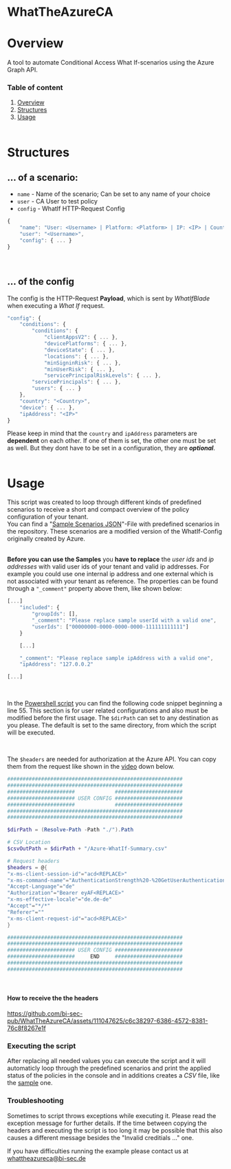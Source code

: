 # WhatTheAzureCA
# Overview
A tool to automate Conditional Access What If-scenarios using the Azure Graph API.

### Table of content
1. [Overview](#overview)
2. [Structures](#structures)
3. [Usage](#usage)
<br><br>

# Structures
## ... of a scenario:
- `name` - Name of the scenario; Can be set to any name of your choice
- `user` - CA User to test policy
- `config` - WhatIf HTTP-Request Config

```javascript
{
    "name": "User: <Username> | Platform: <Platform> | IP: <IP> | Country: <Country> | Device: isCompliant | ServicePrincipal: Any Cloud apps",
    "user": "<Username>",
    "config": { ... }
}
```
<br>

## ... of the config
The config is the HTTP-Request **Payload**, which is sent by *WhatIfBlade* when executing a *What If* request.
```javascript
"config": {
    "conditions": {
        "conditions": {
            "clientAppsV2": { ... },
            "devicePlatforms": { ... },
            "deviceState": { ... },
            "locations": { ... },
            "minSigninRisk": { ... },
            "minUserRisk": { ... },
            "servicePrincipalRiskLevels": { ... },
        "servicePrincipals": { ... },
        "users": { ... }
    },
    "country": "<Country>",         
    "device": { ... },
    "ipAddress": "<IP>"
}
```
Please keep in mind that the `country` and `ipAddress` parameters are **dependent** on each other. If one of them is set, the other one must be set as well. But they dont have to be set in a configuration, they are ***optional***.
<br><br>

# Usage
This script was created to loop through different kinds of predefined scenarios to receive a short and compact overview of the policy configuration of your tenant.<br>
You can find a "[Sample Scenarios JSON](./sample_scenarios.json)"-File with predefined scenarios in the repository. These scenarios are a modified version of the WhatIf-Config originally created by Azure.
<br>
<br>

**Before you can use the Samples** you **have to replace** the *user ids* and *ip addresses* with valid user ids of your tenant and valid ip addresses. For example you could use one internal ip address and one external which is not associated with your tenant as reference. The properties can be found through a `"_comment"` property above them, like shown below:
```javascript
[...]
    "included": {
        "groupIds": [],
        "_comment": "Please replace sample userId with a valid one",
        "userIds": ["00000000-0000-0000-0000-111111111111"]
    } 

    [...]

    "_comment": "Please replace sample ipAddress with a valid one",
    "ipAddress": "127.0.0.2"

[...]
```
<br>

In the [Powershell script](./WhatTheAzureCA.ps1) you can find the following code snippet beginning a line 55. This section is for user related configurations and also must be modified before the first usage. The `$dirPath` can set to any destination as you please. The default is set to the same directory, from which the script will be executed.

<br>

The `$headers` are needed for authorization at the Azure API. You can copy them from the request like shown in the [video](#how-to-receive-the-the-headers) down below.

```powershell
#########################################################
#########################################################
######################             ######################
###################### USER CONFIG ######################
######################             ######################
#########################################################
#########################################################

$dirPath = (Resolve-Path -Path "./").Path

# CSV Location
$csvOutPath = $dirPath + "/Azure-WhatIf-Summary.csv"

# Request headers
$headers = @{
"x-ms-client-session-id"="acd<REPLACE>"
"x-ms-command-name"="AuthenticationStrength%20-%20GetUserAuthenticationPolicy"
"Accept-Language"="de"
"Authorization"="Bearer eyAF<REPLACE>"
"x-ms-effective-locale"="de.de-de"
"Accept"="*/*"
"Referer"=""
"x-ms-client-request-id"="acd<REPLACE>"
}

#########################################################
#########################################################
###################### USER CONFIG ######################
######################     END     ######################
#########################################################
#########################################################
```
<br>

#### How to receive the the headers
https://github.com/bi-sec-pub/WhatTheAzureCA/assets/111047625/c6c38297-6386-4572-8381-76c8f8267e1f



### Executing the script
After replacing all needed values you can execute the script and it will automaticly loop through the predefined scenarios and print the applied status of the policies in the console and in additions creates a *CSV* file, like the [sample](Azure-WhatIf-Summary.csv) one. 


### Troubleshooting
Sometimes to script throws exceptions while executing it. Please read the exception message for further details. If the time between copying the headers and executing the script is too long it may be possible that this also causes a different message besides the "Invalid creditials ..." one.

If you have difficulties running the example please contact us at whattheazureca@bi-sec.de
